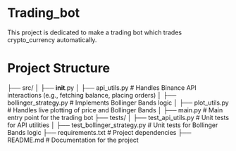 # Trading_bot
This project is dedicated to make a trading bot which trades crypto_currency automatically.

# Project Structure
├── src/
│   ├── __init__.py
│   ├── api_utils.py         # Handles Binance API interactions (e.g., fetching balance, placing orders)
│   ├── bollinger_strategy.py # Implements Bollinger Bands logic
│   ├── plot_utils.py         # Handles live plotting of price and Bollinger Bands
│   ├── main.py               # Main entry point for the trading bot
├── tests/
│   ├── test_api_utils.py     # Unit tests for API utilities
│   ├── test_bollinger_strategy.py # Unit tests for Bollinger Bands logic
├── requirements.txt          # Project dependencies
├── README.md                 # Documentation for the project
